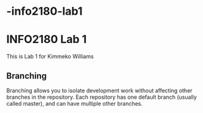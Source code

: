# -info2180-lab1

# INFO2180 Lab 1

This is Lab 1 for Kimmeko Williams

## Branching
Branching allows you to isolate development work without affecting other branches in the repository. Each repository has one default branch (usually called master), and can have multiple other branches.